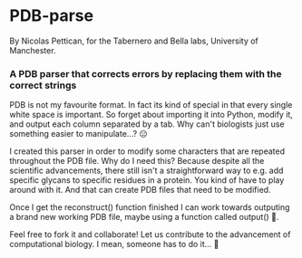 # PDB-parse

By Nicolas Pettican, for the Tabernero and Bella labs, University of Manchester.

### A PDB parser that corrects errors by replacing them with the correct strings

PDB is not my favourite format. In fact its kind of special in that every single white space is important. So forget about importing it into Python, modify it, and output each column separated by a tab.
Why can't biologists just use something easier to manipulate...? :expressionless:

I created this parser in order to modify some characters that are repeated throughout the PDB file. Why do I need this? Because despite all the scientific advancements, there still isn't a straightforward way to e.g. add specific glycans to specific residues in a protein. You kind of have to play around with it. And that can create PDB files that need to be modified. 

Once I get the reconstruct() function finished I can work towards outputing a brand new working PDB file, maybe using a function called output() :punch:.

Feel free to fork it and collaborate! Let us contribute to the advancement of computational biology. I mean, someone has to do it... :metal:

<div class="container">
  <div class="row">
    <div class="col-sm-2">
      <a href="http://nicolaspettican.com" style="
        background-position: center center;
        background-repeat: no-repeat;
        background-size: cover;
        height: 0;
        padding-bottom: 100%;
        position: relative;
        width: 100%;
        background-image: url(http://www.nicolaspettican.com/img/guy_white.gif);
        display: block;
        height: auto;
        max-width: 100%;
        border-radius: 50%;"></a>
    </div>
  </div>
</div>
